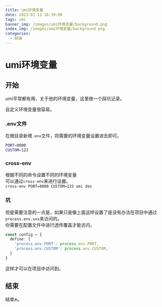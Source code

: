 ```yaml
---
title: umi环境变量
date: 2023-01-13 16:39:00
tags: umi 
banner_img: /images/umi环境变量/background.png
index_img: /images/umi环境变量/background.png
categories: 
  - 前端   
---
```


# umi环境变量  

## 开始
umi平常都有用，关于他的环境变量，这里做一个踩坑记录。  

自定义环境变量很容易。  

### .env文件  
在根目录新增`.env`文件，将需要的环境变量设置进去即可。  

```sh
PORT=8000
CUSTOM=123
```
### cross-env  
根据不同的命令设置不同的环境变量  
可以通过`cross-env`来进行设置。  
`cross-env PORT=8000 CUSTOM=123 umi dev`  

### 坑 
但是需要注意的一点是，如果只是像上面这样设置了是没有办法在项目中通过`process.env.xxx`来访问的。  
你需要在配置文件中进行透传覆盖才能访问。  
```typescript 
const config = {
  define: {
    'process.env.PORT': process.env.PORT,
    'process.env.CUSTOM': process.env.CUSTOM,
  }
}
```
这样才可以在项目中访问到。  

## 结束

  结束🔚。 